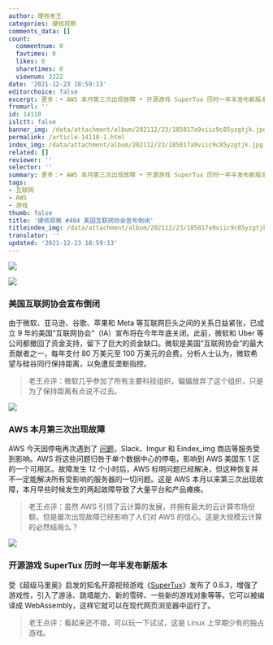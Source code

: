 ```yaml
---
author: 硬核老王
categories: 硬核观察
comments_data: []
count:
  commentnum: 0
  favtimes: 0
  likes: 0
  sharetimes: 0
  viewnum: 3222
date: '2021-12-23 18:59:13'
editorchoice: false
excerpt: 更多：• AWS 本月第三次出现故障 • 开源游戏 SuperTux 历时一年半发布新版本
fromurl: ''
id: 14110
islctt: false
banner_img: /data/attachment/album/202112/23/185817a9viic9c85yzgtjk.jpg
permalink: /article-14110-1.html
index_img: /data/attachment/album/202112/23/185817a9viic9c85yzgtjk.jpg
related: []
reviewer: ''
selector: ''
summary: 更多：• AWS 本月第三次出现故障 • 开源游戏 SuperTux 历时一年半发布新版本
tags:
- 互联网
- AWS
- 游戏
thumb: false
title: '硬核观察 #494 美国互联网协会宣布倒闭'
titleindex_img: /data/attachment/album/202112/23/185817a9viic9c85yzgtjk.jpg
translator: ''
updated: '2021-12-23 18:59:13'
---
```


![](/data/attachment/album/202112/23/185817a9viic9c85yzgtjk.jpg)


![](/data/attachment/album/202112/23/185827jktfil3ft3x73i43.jpg)


### 美国互联网协会宣布倒闭


由于微软、亚马逊、谷歌、苹果和 Meta 等互联网巨头之间的关系日益紧张，已成立 9 年的美国“互联网协会”（IA）宣布将在今年年底关闭。此前，微软和 Uber 等公司都撤回了资金支持，留下了巨大的资金缺口。微软是美国“互联网协会”的最大贡献者之一，每年支付 80 万美元至 100 万美元的会费。分析人士认为，微软希望与硅谷同行保持距离，以免遭反垄断指控。



> 
> 老王点评：微软几乎参加了所有主要科技组织，偏偏放弃了这个组织，只是为了保持距离有点说不过去。
> 
> 
> 


![](/data/attachment/album/202112/23/185836va75pam2gk72iksy.jpg)


### AWS 本月第三次出现故障


AWS 今天因停电再次遇到了 [问题](https://www.theverge.com/2021/12/22/22849780/amazon-aws-is-down-outage-slack-imgur-hulu-asana-eindex_img)，Slack、Imgur 和 Eindex_img 商店等服务受到影响。AWS 将这些问题归咎于单个数据中心的停电，影响到 AWS 美国东 1 区的一个可用区。故障发生 12 个小时后，AWS 标明问题已经解决，但这种恢复并不一定能解决所有受影响的服务器的一切问题。这是 AWS 本月以来第三次出现故障，本月早些时候发生的两起故障导致了大量平台和产品瘫痪。



> 
> 老王点评：虽然 AWS 引领了云计算的发展，并拥有最大的云计算市场份额，但是屡次出现故障已经影响了人们对 AWS 的信心。这是大规模云计算的必然结局么？
> 
> 
> 


![](/data/attachment/album/202112/23/185856jb96lz6wtto9leb7.jpg)


### 开源游戏 SuperTux 历时一年半发布新版本


受《超级马里奥》启发的知名开源视频游戏《[SuperTux](https://www.supertux.org/news/2021/12/23/0.6.3)》发布了 0.6.3，增强了游戏性，引入了游泳、跳墙能力、新的雪砖、一些新的游戏对象等等。它可以被编译成 WebAssembly，这样它就可以在现代网页浏览器中运行了。



> 
> 老王点评：看起来还不错，可以玩一下试试，这是 Linux 上早期少有的独占游戏。
> 
> 
>